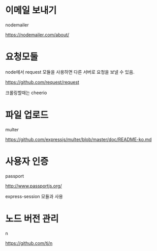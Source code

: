 # 이메일 보내기

nodemailer

https://nodemailer.com/about/

# 요청모둘

node에서 request 모듈을 사용하면 다른 서버로 요청을 보낼 수 있음.

https://github.com/request/request

크롤링할때는 cheerio

# 파일 업로드

multer

https://github.com/expressjs/multer/blob/master/doc/README-ko.md

# 사용자 인증

passport

http://www.passportjs.org/

express-session 모듈과 사용

# 노드 버전 관리

n

https://github.com/tj/n